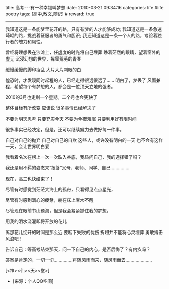 title: 高考---有一种幸福叫梦想 
date: 2010-03-21 09:34:16
categories: life #life poetry
tags: [高中,散文,随记]  # <!--more-->
reward: true

---

我知道这是一条能梦里花开的路，只有有梦的人才能够成功;
我知道这是一条急速崎岖的路，挑战着征服者的勇气和胆识;
我还知道这是一条一个人的路，考验着独行者的魄力和韧性。

<!--more-->

曾经将理想丢在沙滩上，任虚度的时光将自己埋葬
睁着茫然的眼睛，望着窗外的虚无
沉浸幻想的世界，挥霍荒芜的青春

缓慢缓慢的脚印凌乱
大片大片刺眼的白


惶恐时，才发现同时起程的人，已经走得很远很远了……
明白了，梦丢了
风雨兼程，希望每个有梦想的人，都会是一位顶天立地的强者。

2010的3月也走剩一个星期。二个月也会更快了

整体目标有所改变
应该说
很多事情已经解决了

不要为明天思考
只要充实今天
不要为今夜难眠
只要利用好有限时间

很多事实已经决定，但是，还可以继续努力去做好每一件事。

自己对自己的抛弃
自己对自己的自欺
这些人，或许没有明白的一天
也不会有这样一天，会让世界明白爱



我看着名次在榜上一次一次跌入谷底，我质问自己，我的选择错了吗？

我还是用不羁的姿态来“报答”父母、老师、同学、自己……………

现在，高三也快结束了！

尽管有时感觉到茫茫大海上的孤舟，只看得见点点星光，

尽管有时感到满心的疲惫，躺在床上麻木不醒

尽管现在眼前书山题海，但是我会紧紧抓住我的梦想，

用我的泪水浇灌即将开放的花儿

离那花儿绽开的时间是那么近
要咽下失败的忧伤
折翅并不能将心灵埋葬
勇敢搏击风浪吧！


告诉自己：等高考结束那天，问一下自己的内心，是否后悔了？有内疚吗？

答案是肯定的，一切一切……………将随风雨而来，随风雨而去…………………


[<神><仙><天><堂>]


- [来源：个人QQ空间]
